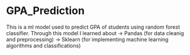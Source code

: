 # GPA_Prediction

This is a ml model used to predict GPA of students using random forest classifier.
Through this model I learned about 
-> Pandas (for data cleanig and preprocessing)
-> Sklearn (for implementing machine learning algorithms and classifications)
